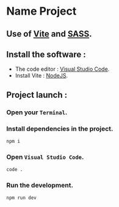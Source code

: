 # Name Project

## Use of [Vite](https://vitejs.dev/) and [SASS](https://sass-lang.com/).

## Install the software :

- The code editor : [Visual Studio Code](https://code.visualstudio.com/).
- Install Vite : [NodeJS](https://nodejs.org/en).

## Project launch :

### Open your `Terminal`.

### Install dependencies in the project.

```bash
npm i
```

### Open `Visual Studio Code`.

```bash
code .
```

### Run the development.

```bash
npm run dev
```
